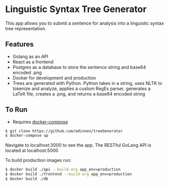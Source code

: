 # Linguistic Syntax Tree Generator

This app allows you to submit a sentence for analysis into a linguistic syntax tree representation.

## Features

* Golang as an API
* React as a frontend
* Postgres as a database to store the sentence string and base64 encoded .png
* Docker for development and production
* Trees are generated with Python. Python takes in a string, uses NLTK to tokenize and analyze, applies a custom RegEx parser, generates a LaTeX file, creates a .png, and returns a base64 encoded string

## To Run
* Requires [docker-compose](https://docs.docker.com/compose/install/)

```bash
$ git clone https://github.com/edinnen/treeGenerator
$ docker-compose up
```

Navigate to localhost:3000 to see the app. The RESTful GoLang API is located at localhost:5000

To build production images run:

```bash
$ docker build ./api --build-arg app_env=production
$ docker build ./frontend --build-arg app_env=production
$ docker build ./db
```
